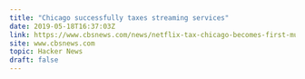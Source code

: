 ```yaml
---
title: "Chicago successfully taxes streaming services"
date: 2019-05-18T16:37:03Z
link: https://www.cbsnews.com/news/netflix-tax-chicago-becomes-first-municipality-to-collect-netflix-tax/?utm_medium=RSS&utm_source=hune
site: www.cbsnews.com
topic: Hacker News
draft: false
---
```

